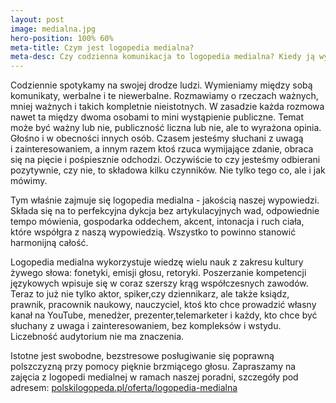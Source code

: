 ```yaml
---
layout: post
image: medialna.jpg
hero-position: 100% 60%
meta-title: Czym jest logopedia medialna?
meta-desc: Czy codzienna komunikacja to logopedia medialna? Kiedy ją wykorzystujemy? Czemu potrzebujemy jej w swoim życiu?
---
```


Codziennie spotykamy na swojej drodze ludzi. Wymieniamy między sobą komunikaty, werbalne i te niewerbalne. 
Rozmawiamy o rzeczach ważnych, mniej ważnych&nbsp;i takich kompletnie nieistotnych. 
W zasadzie każda rozmowa nawet ta między dwoma osobami to mini wystąpienie publiczne. 
Temat może być ważny lub nie, publiczność liczna lub nie, ale to wyrażona opinia. 
Głośno i w obecności innych osób. Czasem jesteśmy słuchani z&nbsp;uwagą i&nbsp;zainteresowaniem, 
a innym razem ktoś rzuca wymijające zdanie, obraca się na pięcie i&nbsp;pośpiesznie odchodzi. 
Oczywiście to czy jesteśmy odbierani pozytywnie, czy nie, to składowa kilku czynników. 
Nie tylko tego co, ale i jak mówimy. 

Tym właśnie zajmuje się logopedia medialna - jakością naszej wypowiedzi. Składa się na to perfekcyjna dykcja bez 
artykulacyjnych wad, odpowiednie tempo mówienia, gospodarka oddechem, akcent, intonacja&nbsp;i ruch ciała, które 
współgra z naszą wypowiedzią. Wszystko to powinno stanowić harmonijną całość.

Logopedia medialna wykorzystuje wiedzę wielu nauk z zakresu kultury żywego słowa: fonetyki, emisji głosu, retoryki. 
Poszerzanie kompetencji językowych wpisuje się w coraz szerszy krąg współczesnych zawodów. Teraz to już nie tylko aktor, 
spiker,czy dziennikarz, ale także ksiądz, prawnik, pracownik naukowy, nauczyciel, ktoś kto chce prowadzić własny kanał 
na YouTube, menedżer, prezenter,telemarketer i każdy, kto chce być słuchany z&nbsp;uwaga i&nbsp;zainteresowaniem, bez kompleksów 
i wstydu. Liczebność audytorium nie ma znaczenia. 

Istotne jest swobodne, bezstresowe posługiwanie się poprawną polszczyzną przy pomocy pięknie brzmiącego głosu.
Zapraszamy na zajęcia z logopedi medialnej w ramach naszej poradni, szczegóły pod adresem: 
[polskilogopeda.pl/oferta/logopedia-medialna](/oferta/logopedia-medialna)